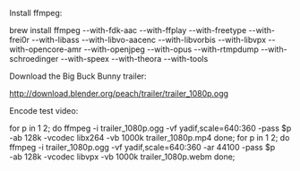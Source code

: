 Install ffmpeg:

brew install ffmpeg --with-fdk-aac --with-ffplay --with-freetype --with-frei0r --with-libass --with-libvo-aacenc --with-libvorbis --with-libvpx --with-opencore-amr --with-openjpeg --with-opus --with-rtmpdump --with-schroedinger --with-speex --with-theora --with-tools

Download the Big Buck Bunny trailer:

http://download.blender.org/peach/trailer/trailer_1080p.ogg

Encode test video:

for p in 1 2; do
  ffmpeg -i trailer_1080p.ogg -vf yadif,scale=640:360 -pass $p \
         -ab 128k -vcodec libx264 -vb 1000k trailer_1080p.mp4
done;
for p in 1 2; do
  ffmpeg -i trailer_1080p.ogg -vf yadif,scale=640:360 -ar 44100 -pass $p \
         -ab 128k -vcodec libvpx -vb 1000k trailer_1080p.webm
done;